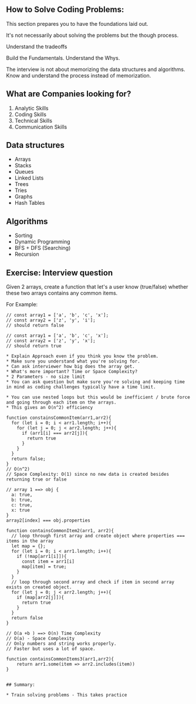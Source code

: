 ## How to Solve Coding Problems:

This section prepares you to have the foundations laid out.

It's not necessarily about solving the problems but the though process.

Understand the tradeoffs

Build the Fundamentals. Understand the Whys.

The interview is not about memorizing the data structures and algorithms. Know and understand the process instead of memorization.

## What are Companies looking for?

1. Analytic Skills
2. Coding Skills
3. Technical Skills
4. Communication Skills

## Data structures

* Arrays
* Stacks
* Queues
* Linked Lists
* Trees
* Tries
* Graphs
* Hash Tables

## Algorithms

* Sorting
* Dynamic Programming
* BFS + DFS (Searching)
* Recursion

## Exercise: Interview question

Given 2 arrays, create a function that let's a user know (true/false) whether these two arrays contains any common items.

For Example:

````
// const array1 = ['a', 'b', 'c', 'x'];
// const array2 = ['z', 'y', 'i'];
// should return false

// const array1 = ['a', 'b', 'c', 'x'];
// const array2 = ['z', 'y', 'x'];
// should return true

* Explain Approach even if you think you know the problem.
* Make sure you understand what you're solving for.
* Can ask interviewer how big does the array get.
* What's more important? Time or Space Complexity?
* 2 Parameters - no size limit
* You can ask question but make sure you're solving and keeping time in mind as coding challenges typically have a time limit.

* You can use nested loops but this would be inefficient / brute force and going through each item on the arrays.
* This gives an O(n^2) efficiency

function constainsCommonItem(arr1,arr2){
  for (let i = 0; i < arr1.length; i++){
    for (let j = 0; j < arr2.length; j++){
      if (arr1[i] === arr2[j]){
        return true
      }
    }
  }
  return false;
}
// O(n^2)
// Space Complexity: O(1) since no new data is created besides returning true or false

// array 1 ==> obj {
  a: true,
  b: true,
  c: true,
  x: true
}
array2[index] === obj.properties

function containsCommonItem2(arr1, arr2){
  // loop through first array and create object where properties === items in the array  
  let map = {};
  for (let i = 0; i < arr1.length; i++){
    if (!map[arr1[i]]){
      const item = arr1[i]
      map[item] = true;
    }
  }  
  // loop through second array and check if item in second array exists on created object.
  for (let j = 0; j < arr2.length; j++){
    if (map[arr2[j]]){
      return true
    }
  }
  return false
}

// O(a +b ) ==> O(n) Time Complexity
// O(a) - Space Complexity
// Only numbers and string works properly.
// Faster but uses a lot of space.

function containsCommonItems3(arr1,arr2){
    return arr1.some(item => arr2.includes(item))
}


## Summary:

* Train solving problems - This takes practice 

